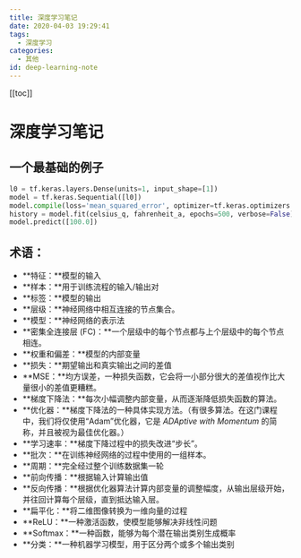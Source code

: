 ```yaml
---
title: 深度学习笔记
date: 2020-04-03 19:29:41
tags:
  - 深度学习
categories:
  - 其他
id: deep-learning-note
---
```


[[toc]]

# 深度学习笔记

## 一个最基础的例子

```python
l0 = tf.keras.layers.Dense(units=1, input_shape=[1])
model = tf.keras.Sequential([l0])
model.compile(loss='mean_squared_error', optimizer=tf.keras.optimizers.Adam(0.1))
history = model.fit(celsius_q, fahrenheit_a, epochs=500, verbose=False)
model.predict([100.0])
```

## 术语：

- **特征：**模型的输入
- **样本：**用于训练流程的输入/输出对
- **标签：**模型的输出
- **层级：**神经网络中相互连接的节点集合。
- **模型：**神经网络的表示法
- **密集全连接层 (FC)：**一个层级中的每个节点都与上个层级中的每个节点相连。
- **权重和偏差：**模型的内部变量
- **损失：**期望输出和真实输出之间的差值
- **MSE：**均方误差，一种损失函数，它会将一小部分很大的差值视作比大量很小的差值更糟糕。
- **梯度下降法：**每次小幅调整内部变量，从而逐渐降低损失函数的算法。
- **优化器：**梯度下降法的一种具体实现方法。（有很多算法。在这门课程中，我们将仅使用“Adam”优化器，它是 *ADAptive with Momentum* 的简称，并且被视为最佳优化器。）
- **学习速率：**梯度下降过程中的损失改进“步长”。
- **批次：**在训练神经网络的过程中使用的一组样本。
- **周期：**完全经过整个训练数据集一轮
- **前向传播：**根据输入计算输出值
- **反向传播：**根据优化器算法计算内部变量的调整幅度，从输出层级开始，并往回计算每个层级，直到抵达输入层。
- **扁平化：**将二维图像转换为一维向量的过程
- **ReLU：**一种激活函数，使模型能够解决非线性问题
- **Softmax：**一种函数，能够为每个潜在输出类别生成概率
- **分类：**一种机器学习模型，用于区分两个或多个输出类别

